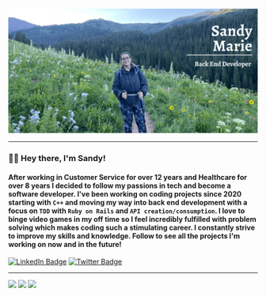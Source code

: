 ![Sandy's GitHub Banner](./assets/SMG_Banner-2.png)

---

### 👋🏼 Hey there, I'm Sandy! 

#### After working in Customer Service for over 12 years and Healthcare for over 8 years I decided to follow my passions in tech and become a software developer. I've been working on coding projects since 2020 starting with `C++` and moving my way into back end development with a focus on `TDD` with `Ruby on Rails` and `API creation/consumption`. I love to binge video games in my off time so I feel incredibly fulfilled with problem solving which makes coding such a stimulating career. I constantly strive to improve my skills and knowledge. Follow to see all the projects I'm working on now and in the future!

[![LinkedIn Badge](https://img.shields.io/badge/LinkedIn-Profile-informational?style=flat&logo=linkedin&logoColor=white&color=0D76A8)](https://www.linkedin.com/in/sandy-marie/)
[![Twitter Badge](https://img.shields.io/badge/Twitter-Profile-informational?style=flat&logo=twitter&logoColor=white&color=1CA2F1)](https://twitter.com/SandyyMarie_)

---

![](http://github-profile-summary-cards.vercel.app/api/cards/profile-details?username=SandyyMarie&theme=dracula)
![](http://github-profile-summary-cards.vercel.app/api/cards/stats?username=SandyyMarie&theme=dracula)
![](http://github-profile-summary-cards.vercel.app/api/cards/most-commit-language?username=SandyyMarie&theme=dracula)
